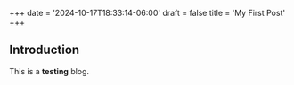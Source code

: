 +++
date = '2024-10-17T18:33:14-06:00'
draft = false
title = 'My First Post'
+++

## Introduction

This is a **testing** blog.
